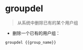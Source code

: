 # groupdel

> 从系统中删除已有的某个用户组

- 删除一个已有的用户组：

`groupdel {{group_name}}`

[#]: contributors: ([王兴宇，Linux 中國]，[Datura stramonium L.])